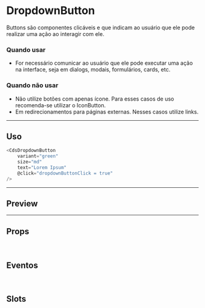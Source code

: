 # DropdownButton

Buttons são componentes clicáveis e que indicam ao usuário que ele pode realizar uma ação ao interagir com ele.

### Quando usar

- For necessário comunicar ao usuário que ele pode executar uma ação na interface,
  seja em dialogs, modais, formulários, cards, etc.

### Quando não usar

- Não utilize botões com apenas ícone. Para esses casos de uso recomenda-se utilizar o IconButton.
- Em redirecionamentos para páginas externas. Nesses casos utilize links.

---

## Uso

```js
<CdsDropdownButton
	variant="green"
	size="md"
	text="Lorem Ipsum"
	@click="dropdownButtonClick = true"
/>
```

---

## Preview

<PreviewBuilder
	:args
	:component="CdsDropdownButton"
	:events="cdsDropdownButtonEvents"
/>

---

## Props

<APITable
	name="DropdownButton"
	section="props"
/>
<br />

## Eventos

<APITable
	name="DropdownButton"
	section="events"
/>
<br />

## Slots

<APITable
	name="DropdownButton"
	section="slots"
/>

<script setup>
import CdsDropdownButton from '@/components/DropdownButton.vue';

const cdsDropdownButtonEvents = [
	'dropdownButton-click'
];
</script>

